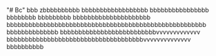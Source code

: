 "# Bc" 
  bbb
zbbbbbbbbbb
bbbbbbbbbbbbbbbbbb
bbbbbbbbbbbbbbbb
             bbbbbbbb
bbbbbbbbb
bbbbbbbbbbbbbbbbbbbbb
bbbbbbbbbbbbbbbbbbbbbbbbbbbbbbbbbbbbbbbbbbbbbbbbbbbbbb
bbbbbbbbbbbbbb
bbbbbbbbbbbbbbbbbbbbbbbbbbvvvvvvvvvvvvv
bbbbbbbbbbbbbbbbbbbbbbbbbbbbbbbbbbbbbvvvvvvvvvvvvvv
bbbbbbbbbb
